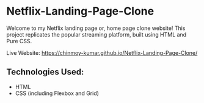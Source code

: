 # Netflix-Landing-Page-Clone
Welcome to my Netflix landing page or, home page clone website! This project replicates the popular streaming platform, built using HTML and Pure CSS.

<p>Live Website: <a href="https://chinmoy-kumar.github.io/Netflix-Landing-Page-Clone/" target="_blank">https://chinmoy-kumar.github.io/Netflix-Landing-Page-Clone/</a></p>

<h2>Technologies Used:</h2>
<ul>
  <li>HTML</li>
  <li>CSS (including Flexbox and Grid)</li>
</ul>
